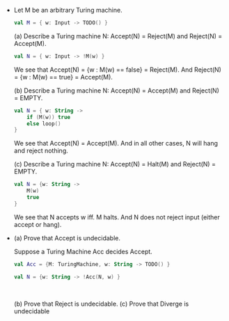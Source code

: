 - Let M be an arbitrary Turing machine.

	```kotlin
	val M = { w: Input -> TODO() }
	```

	(a) Describe a Turing machine N: Accept(N) = Reject(M) and Reject(N) = Accept(M).

	```kotlin
	val N = { w: Input -> !M(w) }
	```

	We see that Accept(N) = {w : M(w) == false} = Reject(M). And Reject(N) = {w : M(w) == true} = Accept(M).

	(b) Describe a Turing machine N: Accept(N) = Accept(M) and Reject(N) = EMPTY.

	```kotlin
	val N = { w: String ->
		if (M(w)) true
		else loop()
	}
	```

	We see that Accept(N) = Accept(M). And in all other cases, N will hang and reject nothing.

	(c) Describe a Turing machine N: Accept(N) = Halt(M) and Reject(N) = EMPTY.

	```kotlin
	val N = {w: String ->
		M(w)
		true
	}
	```

	We see that N accepts w iff. M halts. And N does not reject input (either accept or hang).

- (a) Prove that Accept is undecidable.

	Suppose a Turing Machine Acc decides Accept.

	```kotlin
	val Acc = {M: TuringMachine, w: String -> TODO() }

	val N = {w: String -> !Acc(N, w) }
	```

	​

	(b) Prove that Reject is undecidable.
	(c) Prove that Diverge is undecidable